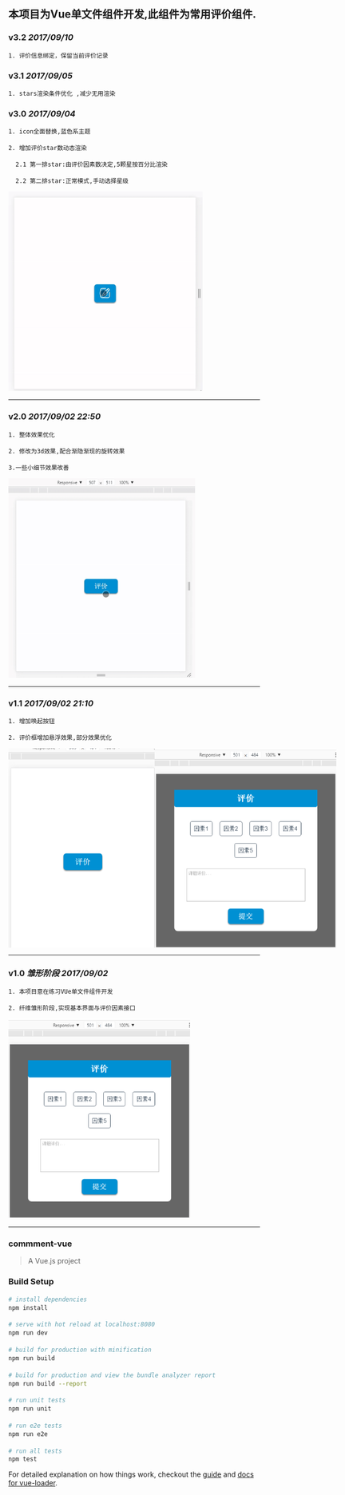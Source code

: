 ## 本项目为Vue单文件组件开发,此组件为常用评价组件.

### v3.2 *2017/09/10*
```
1. 评价信息绑定，保留当前评价记录
```
### v3.1 *2017/09/05*
```
1. stars渲染条件优化 ,减少无用渲染
```
### v3.0 *2017/09/04*
```
1. icon全面替换,蓝色系主题

2. 增加评价star数动态渲染

  2.1 第一排star:由评价因素数决定,5颗星按百分比渲染
  
  2.2 第二排star:正常模式,手动选择星级
```
<img src="src/img/v3.0-1.gif" height="400px">

---

### v2.0 *2017/09/02 22:50*
```
1. 整体效果优化

2. 修改为3d效果,配合渐隐渐现的旋转效果

3.一些小细节效果改善
```
<img src="src/img/v2.0-1.gif" height="400px">

---

### v1.1 *2017/09/02 21:10*
```
1. 增加唤起按钮

2. 评价框增加悬浮效果,部分效果优化
```
<div style="display:flex">
<img src="src/img/v1.1-1.png" height="400px">
<img src="src/img/v1.1-2.png" height="400px">
</div>

---

### v1.0 *雏形阶段 2017/09/02*

```
1. 本项目意在练习VUe单文件组件开发

2. 纤维雏形阶段,实现基本界面与评价因素接口
```
<img src="src/img/v1.1-2.png" height="400px">

---

### commment-vue

> A Vue.js project

### Build Setup

``` bash
# install dependencies
npm install

# serve with hot reload at localhost:8080
npm run dev

# build for production with minification
npm run build

# build for production and view the bundle analyzer report
npm run build --report

# run unit tests
npm run unit

# run e2e tests
npm run e2e

# run all tests
npm test
```

For detailed explanation on how things work, checkout the [guide](http://vuejs-templates.github.io/webpack/) and [docs for vue-loader](http://vuejs.github.io/vue-loader).

